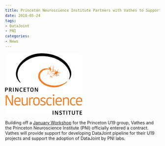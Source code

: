 ```yaml
---
title: Princeton Neuroscience Institute Partners with Vathes to Support the Adoption of DataJoint
date: 2018-05-24 
tags:
- DataJoint
- PNI
categories: 
- News
---
```

![](/static/posts/Princeton-Neuroscience-Institute-Partners-with-Vathes-to-Support-the-Adoption-of-DataJoint/PNI%20logo.png "PNI Logo")

Building off a [January Workshop](/post/Vathes-Conducts-a-Two-Day-Workshop-at-Princeton-University) for the Princeton U19 group, Vathes and the Princeton Neuroscience Institute (PNI) officially entered a contract. Vathes will provide support for developing DataJoint pipeline for their U19 projects and support the adoption of DataJoint by PNI labs.
